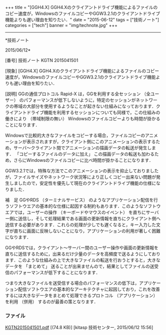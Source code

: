 ﻿+++
title = "[GGH4.X] GGH4.Xのクライアントドライブ機能によるファイルのコピー速度が，WindowsのファイルコピーやGGW3.2.1のクライアントドライブ機能よりも遅い理由を知りたい．"
date = "2015-06-12"
tags = ["技術ノート"]
categories = ["tech"]
banner = "img/technote.jpg"
+++

-----------------------------------------------------------------------------------------------------------------------------

*技術ノート

2015/06/12*


[番号]
技術ノート KGTN 2015041501

[現象]
[GGH4.X]
GGH4.Xのクライアントドライブ機能によるファイルのコピー速度が，WindowsのファイルコピーやGGW3.2.1のクライアントドライブ機能よりも遅い理由を知りたい．

[説明]
GGの通信プロトコル Rapid-X は，GGを利用する全セッション （全ユーザー）
のパフォーマンスが低下しないように，特定のセッションがネットワークの帯域の大部分を使用するようなことが起きない仕組みになっております．クライアントドライブ機能を利用するセッションについても同様で，この仕組みの働きにより
（帯域制限の無い）
Windowsのファイルコピーよりも時間が掛かることになります．

Windowsで比較的大きなファイルをコピーする場合，ファイルコピーのアニメーションが表示されますが，クライアント側にこのアニメーションの表示するため，サーバ～クライアント間でアニメーションの描画データの転送が発生します．
「コピーするファイルのデータに加え」
この描画データの転送も加わるため，さらにWindowsのファイルコピーに比べ時間が掛かることになります．

GGW3.2.1では，特殊な方法でこのアニメーションの表示を抑止しておりましたが，ファイルサイズやネットワーク状況等により正しくコピー出来ない問題が発生しましたので，安定性を優先して現在のクライアントドライブ機能の仕様になりました．

補　足
GGやRDS （ターミナルサービス）
のようなアプリケーション配信を行うソフトウエアの基本的な仕様に起因する制約もあります．このようなソフトウエアでは，ユーザーの操作
（キーボードやマウスのイベント）
を直ちにサーバー側に送信し，そして処理結果である画面の更新情報を直ちにクライアント側へ送信する必要があります．これらの処理が少しでも遅くなると，キー入力した文字が直ちに画面に反映しないことになり，アプリケーションの利用が著しく困難になります．

GGやRDSでは，クライアント～サーバー間のユーザー操作や画面の更新情報を直ちに送信するために，出来るだけ少量のデータを高頻度で送るようにしております．このような仕組みの上で大きなファイルの転送を行おうとすると，大きなデータを
「まとめて」
送ることが出来ませんので，結果としてファイルの送受信のパフォーマンスが低下することになります．

つまり大きなファイルを送受信する場合のパフォーマンスの低下は，アプリケーション配信ソフトウエアの基本的なアーキテクチャに起因しており，これを改善するには大きなデータをまとめて処理できるプロトコル
（アプリケーション） を利用 （併用） するのが最善の策となります．


### ファイル

 
 


[KGTN2015041501.pdf](http://techreport.kitasp.net/attachments/download/1897/KGTN2015041501.pdf)
 [(74.8 KB)] [kitasp 技術センター, 2015/06/12
15:56]


 


 

